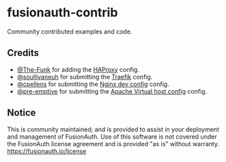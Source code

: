 # fusionauth-contrib

Community contributed examples and code.

## Credits

* [@The-Funk](https://github.com/The-Funk) for adding the [HAProxy](http://www.haproxy.org/) config.
* [@soullivaneuh](https://github.com/soullivaneuh) for submitting the [Traefik](https://containo.us/traefik/) config.
* [@cpellens](https://github.com/cpellens) for submitting the [Nginx dev config](https://www.nginx.com/) config.
* [@pre-emptive](https://github.com/pre-emptive) for submitting the [Apache Virtual host config](https://httpd.apache.org/) config.

## Notice

This is community maintained; and is provided to assist in your deployment and management of FusionAuth. Use of this software is not covered under the FusionAuth license agreement and is provided "as is" without warranty. https://fusionauth.io/license

